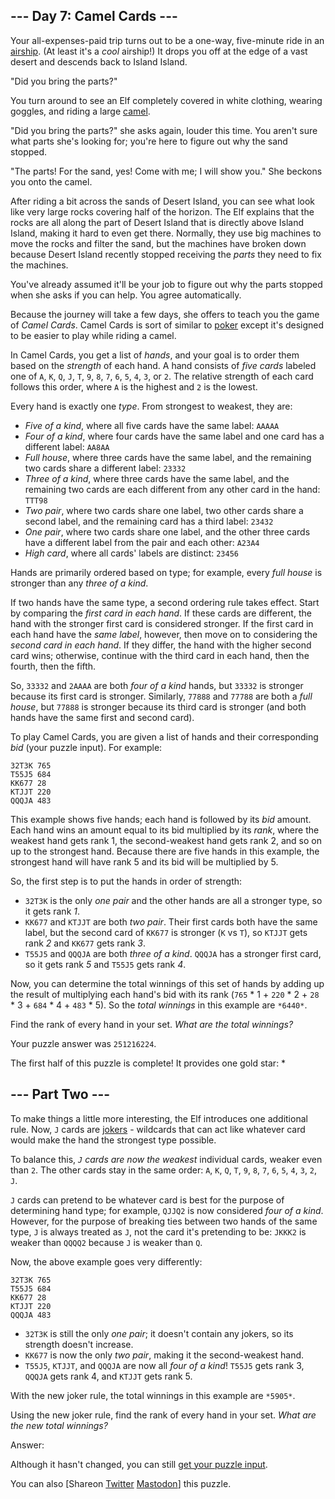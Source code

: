 \--- Day 7: Camel Cards ---
----------

Your all-expenses-paid trip turns out to be a one-way, five-minute ride in an [airship](https://en.wikipedia.org/wiki/Airship). (At least it's a *cool* airship!) It drops you off at the edge of a vast desert and descends back to Island Island.

"Did you bring the parts?"

You turn around to see an Elf completely covered in white clothing, wearing goggles, and riding a large [camel](https://en.wikipedia.org/wiki/Dromedary).

"Did you bring the parts?" she asks again, louder this time. You aren't sure what parts she's looking for; you're here to figure out why the sand stopped.

"The parts! For the sand, yes! Come with me; I will show you." She beckons you onto the camel.

After riding a bit across the sands of Desert Island, you can see what look like very large rocks covering half of the horizon. The Elf explains that the rocks are all along the part of Desert Island that is directly above Island Island, making it hard to even get there. Normally, they use big machines to move the rocks and filter the sand, but the machines have broken down because Desert Island recently stopped receiving the *parts* they need to fix the machines.

You've already assumed it'll be your job to figure out why the parts stopped when she asks if you can help. You agree automatically.

Because the journey will take a few days, she offers to teach you the game of *Camel Cards*. Camel Cards is sort of similar to [poker](https://en.wikipedia.org/wiki/List_of_poker_hands) except it's designed to be easier to play while riding a camel.

In Camel Cards, you get a list of *hands*, and your goal is to order them based on the *strength* of each hand. A hand consists of *five cards* labeled one of `A`, `K`, `Q`, `J`, `T`, `9`, `8`, `7`, `6`, `5`, `4`, `3`, or `2`. The relative strength of each card follows this order, where `A` is the highest and `2` is the lowest.

Every hand is exactly one *type*. From strongest to weakest, they are:

* *Five of a kind*, where all five cards have the same label: `AAAAA`
* *Four of a kind*, where four cards have the same label and one card has a different label: `AA8AA`
* *Full house*, where three cards have the same label, and the remaining two cards share a different label: `23332`
* *Three of a kind*, where three cards have the same label, and the remaining two cards are each different from any other card in the hand: `TTT98`
* *Two pair*, where two cards share one label, two other cards share a second label, and the remaining card has a third label: `23432`
* *One pair*, where two cards share one label, and the other three cards have a different label from the pair and each other: `A23A4`
* *High card*, where all cards' labels are distinct: `23456`

Hands are primarily ordered based on type; for example, every *full house* is stronger than any *three of a kind*.

If two hands have the same type, a second ordering rule takes effect. Start by comparing the *first card in each hand*. If these cards are different, the hand with the stronger first card is considered stronger. If the first card in each hand have the *same label*, however, then move on to considering the *second card in each hand*. If they differ, the hand with the higher second card wins; otherwise, continue with the third card in each hand, then the fourth, then the fifth.

So, `33332` and `2AAAA` are both *four of a kind* hands, but `33332` is stronger because its first card is stronger. Similarly, `77888` and `77788` are both a *full house*, but `77888` is stronger because its third card is stronger (and both hands have the same first and second card).

To play Camel Cards, you are given a list of hands and their corresponding *bid* (your puzzle input). For example:

```
32T3K 765
T55J5 684
KK677 28
KTJJT 220
QQQJA 483

```

This example shows five hands; each hand is followed by its *bid* amount. Each hand wins an amount equal to its bid multiplied by its *rank*, where the weakest hand gets rank 1, the second-weakest hand gets rank 2, and so on up to the strongest hand. Because there are five hands in this example, the strongest hand will have rank 5 and its bid will be multiplied by 5.

So, the first step is to put the hands in order of strength:

* `32T3K` is the only *one pair* and the other hands are all a stronger type, so it gets rank *1*.
* `KK677` and `KTJJT` are both *two pair*. Their first cards both have the same label, but the second card of `KK677` is stronger (`K` vs `T`), so `KTJJT` gets rank *2* and `KK677` gets rank *3*.
* `T55J5` and `QQQJA` are both *three of a kind*. `QQQJA` has a stronger first card, so it gets rank *5* and `T55J5` gets rank *4*.

Now, you can determine the total winnings of this set of hands by adding up the result of multiplying each hand's bid with its rank (`765` \* 1 + `220` \* 2 + `28` \* 3 + `684` \* 4 + `483` \* 5). So the *total winnings* in this example are `*6440*`.

Find the rank of every hand in your set. *What are the total winnings?*

Your puzzle answer was `251216224`.

The first half of this puzzle is complete! It provides one gold star: \*

\--- Part Two ---
----------

To make things a little more interesting, the Elf introduces one additional rule. Now, `J` cards are [jokers](https://en.wikipedia.org/wiki/Joker_(playing_card)) - wildcards that can act like whatever card would make the hand the strongest type possible.

To balance this, *`J` cards are now the weakest* individual cards, weaker even than `2`. The other cards stay in the same order: `A`, `K`, `Q`, `T`, `9`, `8`, `7`, `6`, `5`, `4`, `3`, `2`, `J`.

`J` cards can pretend to be whatever card is best for the purpose of determining hand type; for example, `QJJQ2` is now considered *four of a kind*. However, for the purpose of breaking ties between two hands of the same type, `J` is always treated as `J`, not the card it's pretending to be: `JKKK2` is weaker than `QQQQ2` because `J` is weaker than `Q`.

Now, the above example goes very differently:

```
32T3K 765
T55J5 684
KK677 28
KTJJT 220
QQQJA 483

```

* `32T3K` is still the only *one pair*; it doesn't contain any jokers, so its strength doesn't increase.
* `KK677` is now the only *two pair*, making it the second-weakest hand.
* `T55J5`, `KTJJT`, and `QQQJA` are now all *four of a kind*! `T55J5` gets rank 3, `QQQJA` gets rank 4, and `KTJJT` gets rank 5.

With the new joker rule, the total winnings in this example are `*5905*`.

Using the new joker rule, find the rank of every hand in your set. *What are the new total winnings?*

Answer:

Although it hasn't changed, you can still [get your puzzle input](7/input).

You can also [Shareon [Twitter](https://twitter.com/intent/tweet?text=I%27ve+completed+Part+One+of+%22Camel+Cards%22+%2D+Day+7+%2D+Advent+of+Code+2023&url=https%3A%2F%2Fadventofcode%2Ecom%2F2023%2Fday%2F7&related=ericwastl&hashtags=AdventOfCode) [Mastodon](javascript:void(0);)] this puzzle.